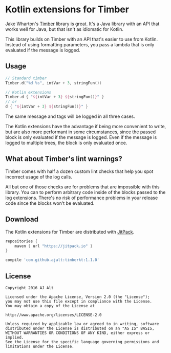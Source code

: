 # Kotlin extensions for Timber

Jake Wharton's [Timber](https://github.com/JakeWharton/timber) library is great. It's a Java library with an API that works well for Java, but that isn't as idiomatic for Kotlin. 

This library builds on Timber with an API that's easier to use from Kotlin. Instead of using formatting parameters, you pass a lambda that is only evaluated if the message is logged.

## Usage

```kotlin
// Standard timber
Timber.d("%d %s", intVar + 3, stringFun())

// Kotlin extensions
Timber.d { "${intVar + 3} ${stringFun()}" }
// or
d { "${intVar + 3} ${stringFun()}" }
```

The same message and tags will be logged in all three cases. 

The Kotlin extensions have the advantage if being more convenient to write, but are also more performant in some circumstances, since the passed block is only evaluated if the message is logged. Even if the message is logged to multiple trees, the block is only evaluated once.

## What about Timber's lint warnings?

Timber comes with half a dozen custom lint checks that help you spot incorrect usage of the log calls. 

All but one of those checks are for problems that are impossible with this library. You can to perform arbitrary code inside of the blocks passed to the log extensions. There's no risk of performance problems in your release code since the blocks won't be evaluated.

## Download

The Kotlin extensions for Timber are distributed with [JitPack](https://jitpack.io/).

```groovy
repositories {
    maven { url "https://jitpack.io" }
}

compile 'com.github.ajalt:timberkt:1.1.0'
```

## License

```
Copyright 2016 AJ Alt

Licensed under the Apache License, Version 2.0 (the "License");
you may not use this file except in compliance with the License.
You may obtain a copy of the License at

http://www.apache.org/licenses/LICENSE-2.0

Unless required by applicable law or agreed to in writing, software
distributed under the License is distributed on an "AS IS" BASIS,
WITHOUT WARRANTIES OR CONDITIONS OF ANY KIND, either express or implied.
See the License for the specific language governing permissions and
limitations under the License.
```